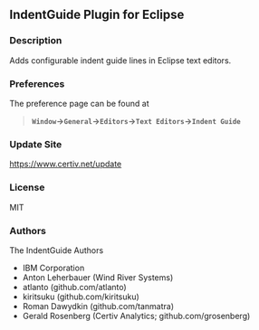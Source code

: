 ## IndentGuide Plugin for Eclipse

### Description

Adds configurable indent guide lines in Eclipse text editors.

### Preferences

The preference page can be found at 

> **`Window`&rarr;`General`&rarr;`Editors`&rarr;`Text Editors`&rarr;`Indent Guide`**

### Update Site

https://www.certiv.net/update

### License

MIT

### Authors

The IndentGuide Authors

- IBM Corporation
- Anton Leherbauer (Wind River Systems)
- atlanto         (github.com/atlanto)
- kiritsuku       (github.com/kiritsuku)
- Roman Dawydkin  (github.com/tanmatra)
- Gerald Rosenberg (Certiv Analytics; github.com/grosenberg)
